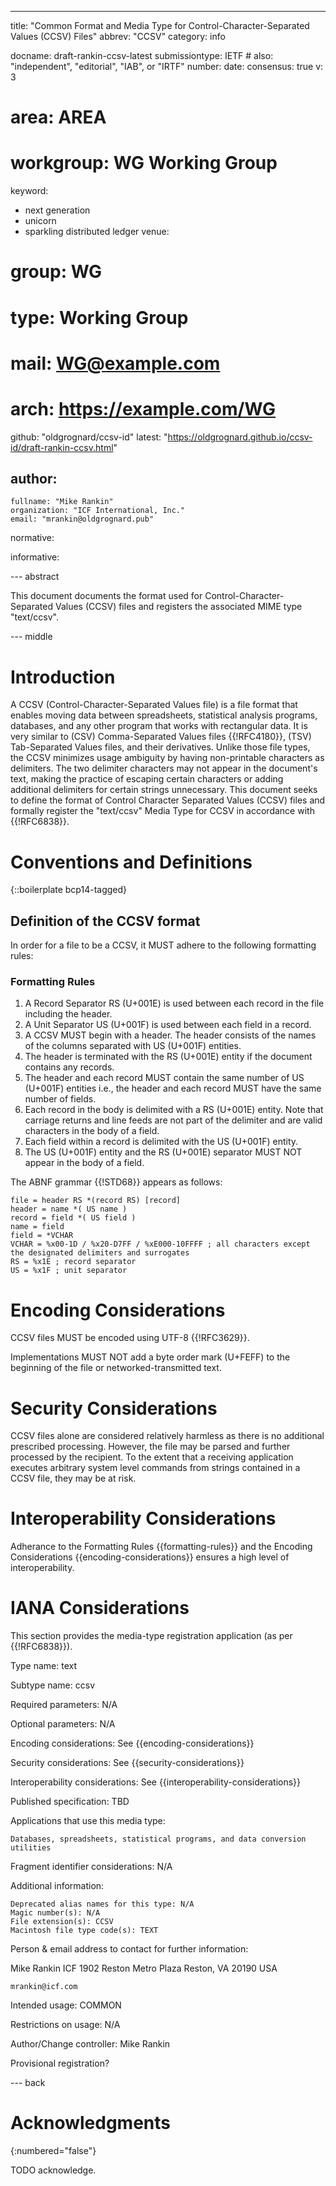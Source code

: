 ---
title: "Common Format and Media Type for Control-Character-Separated Values (CCSV) Files"
abbrev: "CCSV"
category: info

docname: draft-rankin-ccsv-latest
submissiontype: IETF  # also: "independent", "editorial", "IAB", or "IRTF"
number:
date:
consensus: true
v: 3
# area: AREA
# workgroup: WG Working Group
keyword:
 - next generation
 - unicorn
 - sparkling distributed ledger
venue:
#  group: WG
#  type: Working Group
#  mail: WG@example.com
#  arch: https://example.com/WG
  github: "oldgrognard/ccsv-id"
  latest: "https://oldgrognard.github.io/ccsv-id/draft-rankin-ccsv.html"

author:
 -
    fullname: "Mike Rankin"
    organization: "ICF International, Inc."
    email: "mrankin@oldgrognard.pub"

normative:

informative:


--- abstract

This document documents the format used for Control-Character-Separated Values (CCSV) files and registers the associated MIME type "text/ccsv".


--- middle

# Introduction

A CCSV (Control-Character-Separated Values file) is a file format that enables moving data between spreadsheets, statistical analysis programs, databases, and any other program that works with rectangular data. It is very similar to (CSV) Comma-Separated Values files {{!RFC4180}}, (TSV) Tab-Separated Values files, and their derivatives. Unlike those file types, the CCSV minimizes usage ambiguity by having non-printable characters as delimiters. The two delimiter characters may not appear in the document's text, making the practice of escaping certain characters or adding additional delimiters for certain strings unnecessary. This document seeks to define the format of Control Character Separated Values (CCSV) files and formally register the "text/ccsv" Media Type for CCSV in accordance with {{!RFC6838}}.

# Conventions and Definitions

{::boilerplate bcp14-tagged}

## Definition of the CCSV format

In order for a file to be a CCSV, it MUST adhere to the following formatting rules:

### Formatting Rules

1. A Record Separator RS (U+001E) is used between each record in the file including the header.
1. A Unit Separator US (U+001F) is used between each field in a record.
1. A CCSV MUST begin with a header.  The header consists of the names of the columns separated with US (U+001F) entities.
1. The header is terminated with the RS (U+001E) entity if the document contains any records.
1. The header and each record MUST contain the same number of US (U+001F) entities i.e., the header and each record MUST have the same number of fields.
1. Each record in the body is delimited with a RS (U+001E) entity.  Note that carriage returns and line feeds are not part of the delimiter and are valid characters in the body of a field.
1. Each field within a record is delimited with the US (U+001F) entity.
1. The US (U+001F) entity and the RS (U+001E) separator MUST NOT appear in the body of a field.


The ABNF grammar {{!STD68}} appears as follows:

~~~~
file = header RS *(record RS) [record]
header = name *( US name )
record = field *( US field )
name = field
field = *VCHAR
VCHAR = %x00-1D / %x20-D7FF / %xE000-10FFFF ; all characters except the designated delimiters and surrogates
RS = %x1E ; record separator
US = %x1F ; unit separator
~~~~

# Encoding Considerations
CCSV files MUST be encoded using UTF-8 {{!RFC3629}}.

Implementations MUST NOT add a byte order mark (U+FEFF) to the beginning of the file or networked-transmitted text.

# Security Considerations

CCSV files alone are considered relatively harmless as there is no additional prescribed processing. However, the file may be parsed and further processed by the recipient. To the extent that a receiving application executes arbitrary system level commands from strings contained in a CCSV file, they may be at risk.

# Interoperability Considerations

Adherance to the Formatting Rules {{formatting-rules}} and the Encoding Considerations {{encoding-considerations}} ensures a high level of interoperability.

# IANA Considerations

This section provides the media-type registration application (as per {{!RFC6838}}).

Type name: text

Subtype name: ccsv

Required parameters: N/A

Optional parameters: N/A

Encoding considerations: See {{encoding-considerations}}

Security considerations: See {{security-considerations}}

Interoperability considerations: See {{interoperability-considerations}}

Published specification: TBD

Applications that use this media type:
  
	Databases, spreadsheets, statistical programs, and data conversion utilities

Fragment identifier considerations: N/A

Additional information:

	Deprecated alias names for this type: N/A
	Magic number(s): N/A
	File extension(s): CCSV
	Macintosh file type code(s): TEXT

Person & email address to contact for further information:

  Mike Rankin
	ICF
	1902 Reston Metro Plaza
	Reston, VA  20190
	USA

	mrankin@icf.com

Intended usage: COMMON

Restrictions on usage: N/A

Author/Change controller: Mike Rankin

Provisional registration?


--- back

# Acknowledgments
{:numbered="false"}

TODO acknowledge.

